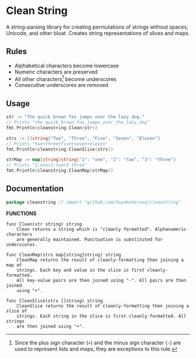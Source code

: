 # Clean String

A string-parsing library for creating permutations of strings without spaces, Unicode, and other bloat. Creates string representations of slices and maps.

## Rules
 - Alphabetical characters become lowercase
 - Numeric characters are preserved
 - All other characters[^1] become underscores
 - Consecutive underscores are removed

[^1]: Since the plus sign character (`+`) and the minus sign character (`-`) are used to represent lists and maps, they are exceptions to this rule.

## Usage

```go
str := "The quick brown fox jumps over the lazy dog."
// Prints "the_quick_brown_fox_jumps_over_the_lazy_dog"
fmt.Println(cleanstring.Clean(str))
```
```go
strs := []string{"Two", "Three", "Five", "Seven", "Eleven"}
// Prints "two+three+five+seven+eleven"
fmt.Println(cleanstring.CleanSlice(strs))
```

```go
strMap := map[string]string{"1": "one", "2": "two", "3": "three"}
// Prints "1-one+2-two+3-three"
fmt.Println(cleanstring.CleanMap(strMap))
```

## Documentation

```go
package cleanstring // import "github.com/haydenheroux/cleanstring"
```

**FUNCTIONS**

```
func Clean(str string) string
    Clean returns a string which is "cleanly formatted". Alphanumeric characters
    are generally maintained. Punctuation is substituted for underscores.

func CleanMap(strs map[string]string) string
    CleanMap returns the result of cleanly-formatting then joining a map of
    strings. Each key and value in the slice is first cleanly-formatted.
    All key-value pairs are then joined using "-". All pairs are then joined
    using "+".

func CleanSlice(strs []string) string
    CleanSlice returns the result of cleanly-formatting then joining a slice of
    strings. Each string in the slice is first cleanly-formatted. All strings
    are then joined using "+".
```
